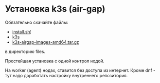# Установка k3s (air-gap)

Обязательно скачайте файлы:
* [install.sh](https://get.k3s.io/))
* [k3s](https://github.com/k3s-io/k3s/releases)
* [k3s-airgap-images-amd64.tar.gz](https://github.com/k3s-io/k3s/releases)

в директорию files.

Простейшая установка с одной контрол нодой.

На worker (agent) нодах, ставится без доступа из интернет. Кроме dnf - тут надо доработать настройку внутреннего репозитория.